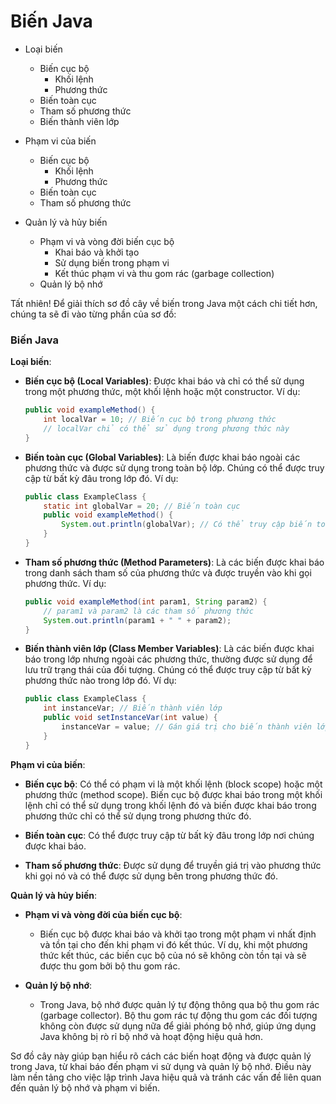 # Biến Java

- Loại biến
    - Biến cục bộ
        - Khối lệnh
        - Phương thức
    - Biến toàn cục
    - Tham số phương thức
    - Biến thành viên lớp

- Phạm vi của biến
    - Biến cục bộ
        - Khối lệnh
        - Phương thức
    - Biến toàn cục
    - Tham số phương thức

- Quản lý và hủy biến
    - Phạm vi và vòng đời biến cục bộ
        - Khai báo và khởi tạo
        - Sử dụng biến trong phạm vi
        - Kết thúc phạm vi và thu gom rác (garbage collection)
    - Quản lý bộ nhớ

Tất nhiên! Để giải thích sơ đồ cây về biến trong Java một cách chi tiết hơn, chúng ta sẽ đi vào từng phần của sơ đồ:

### Biến Java

**Loại biến**:
- **Biến cục bộ (Local Variables)**: Được khai báo và chỉ có thể sử dụng trong một phương thức, một khối lệnh hoặc một constructor. Ví dụ:

  ```java
  public void exampleMethod() {
      int localVar = 10; // Biến cục bộ trong phương thức
      // localVar chỉ có thể sử dụng trong phương thức này
  }
  ```

- **Biến toàn cục (Global Variables)**: Là biến được khai báo ngoài các phương thức và được sử dụng trong toàn bộ lớp. Chúng có thể được truy cập từ bất kỳ đâu trong lớp đó. Ví dụ:

  ```java
  public class ExampleClass {
      static int globalVar = 20; // Biến toàn cục
      public void exampleMethod() {
          System.out.println(globalVar); // Có thể truy cập biến toàn cục trong phương thức
      }
  }
  ```

- **Tham số phương thức (Method Parameters)**: Là các biến được khai báo trong danh sách tham số của phương thức và được truyền vào khi gọi phương thức. Ví dụ:

  ```java
  public void exampleMethod(int param1, String param2) {
      // param1 và param2 là các tham số phương thức
      System.out.println(param1 + " " + param2);
  }
  ```

- **Biến thành viên lớp (Class Member Variables)**: Là các biến được khai báo trong lớp nhưng ngoài các phương thức, thường được sử dụng để lưu trữ trạng thái của đối tượng. Chúng có thể được truy cập từ bất kỳ phương thức nào trong lớp đó. Ví dụ:

  ```java
  public class ExampleClass {
      int instanceVar; // Biến thành viên lớp
      public void setInstanceVar(int value) {
          instanceVar = value; // Gán giá trị cho biến thành viên lớp
      }
  }
  ```

**Phạm vi của biến**:
- **Biến cục bộ**: Có thể có phạm vi là một khối lệnh (block scope) hoặc một phương thức (method scope). Biến cục bộ được khai báo trong một khối lệnh chỉ có thể sử dụng trong khối lệnh đó và biến được khai báo trong phương thức chỉ có thể sử dụng trong phương thức đó.

- **Biến toàn cục**: Có thể được truy cập từ bất kỳ đâu trong lớp nơi chúng được khai báo.

- **Tham số phương thức**: Được sử dụng để truyền giá trị vào phương thức khi gọi nó và có thể được sử dụng bên trong phương thức đó.

**Quản lý và hủy biến**:
- **Phạm vi và vòng đời của biến cục bộ**:
    - Biến cục bộ được khai báo và khởi tạo trong một phạm vi nhất định và tồn tại cho đến khi phạm vi đó kết thúc. Ví dụ, khi một phương thức kết thúc, các biến cục bộ của nó sẽ không còn tồn tại và sẽ được thu gom bởi bộ thu gom rác.

- **Quản lý bộ nhớ**:
    - Trong Java, bộ nhớ được quản lý tự động thông qua bộ thu gom rác (garbage collector). Bộ thu gom rác tự động thu gom các đối tượng không còn được sử dụng nữa để giải phóng bộ nhớ, giúp ứng dụng Java không bị rò rỉ bộ nhớ và hoạt động hiệu quả hơn.

Sơ đồ cây này giúp bạn hiểu rõ cách các biến hoạt động và được quản lý trong Java, từ khai báo đến phạm vi sử dụng và quản lý bộ nhớ. Điều này làm nền tảng cho việc lập trình Java hiệu quả và tránh các vấn đề liên quan đến quản lý bộ nhớ và phạm vi biến.